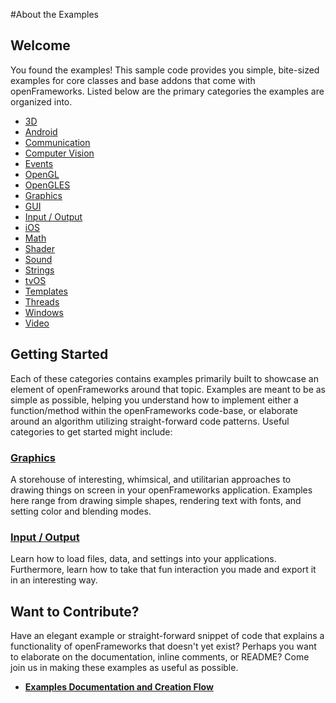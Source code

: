 #About the Examples


## Welcome

You found the examples! This sample code provides you simple, bite-sized examples for core classes and base addons that come with openFrameworks. Listed below are the primary categories the examples are organized into.

* [3D](3d/)
* [Android](android/)
* [Communication](communication/)
* [Computer Vision](computer_vision/)
* [Events](events/)
* [OpenGL](gl/)
* [OpenGLES](gles/)
* [Graphics](graphics/)
* [GUI](gui/)
* [Input / Output](input_output/)
* [iOS](ios/)
* [Math](math/)
* [Shader](shader/)
* [Sound](sound/)
* [Strings](strings/)
* [tvOS](tvOS/)
* [Templates](templates/)
* [Threads](threads/)
* [Windows](windows/)
* [Video](video/)

## Getting Started

Each of these categories contains examples primarily built to showcase an element of openFrameworks around that topic. Examples are meant to be as simple as possible, helping you understand how to implement either a function/method within the openFrameworks code-base, or elaborate around an algorithm utilizing straight-forward code patterns. Useful categories to get started might include:

### [Graphics](graphics/)

A storehouse of interesting, whimsical, and utilitarian approaches to drawing things on screen in your openFrameworks application. Examples here range from drawing simple shapes, rendering text with fonts, and setting color and blending modes.

### [Input / Output](input-output/)

Learn how to load files, data, and settings into your applications. Furthermore, learn how to take that fun interaction you made and export it in an interesting way.


## Want to Contribute?

Have an elegant example or straight-forward snippet of code that explains a functionality of openFrameworks that doesn't yet exist? Perhaps you want to elaborate on the documentation, inline comments, or README? Come join us in making these examples as useful as possible.

* **[Examples Documentation and Creation Flow](https://github.com/openframeworks/openFrameworks/wiki/Examples-Contribution-Process-Flow)**
